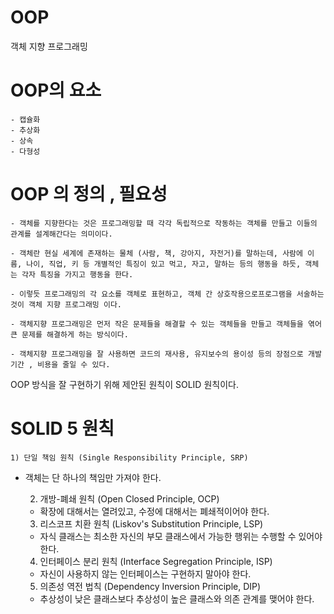 # OOP 
객체 지향 프로그래밍 

# OOP의 요소
	- 캡슐화 
	- 추상화
	- 상속
	- 다형성
	
# OOP 의 정의 , 필요성
	- 객체를 지향한다는 것은 프로그래밍할 때 각각 독립적으로 작동하는 객체를 만들고 이들의 관계를 설계해간다는 의미이다.

	- 객체란 현실 세계에 존재하는 물체 (사람, 책, 강아지, 자전거)를 말하는데, 사람에 이름, 나이, 직업, 키 등 개별적인 특징이 있고 먹고, 자고, 말하는 등의 행동을 하듯, 객체는 각자 특징을 가지고 행동을 한다.

	- 이렇듯 프로그래밍의 각 요소를 객체로 표현하고, 객체 간 상호작용으로프로그램을 서술하는것이 객체 지향 프로그래밍 이다.
	
	- 객체지향 프로그래밍은 먼저 작은 문제들을 해결할 수 있는 객체들을 만들고 객체들을 엮어 큰 문제를 해결하게 하는 방식이다.

	- 객체지향 프로그래밍을 잘 사용하면 코드의 재사용, 유지보수의 용이성 등의 장점으로 개발 기간 , 비용을 줄일 수 있다.

OOP 방식을 잘 구현하기 위해 제안된 원칙이 SOLID 원칙이다.

# SOLID 5 원칙
	1) 단일 책임 원칙 (Single Responsibility Principle, SRP)
  - 객체는 단 하나의 책임만 가져야 한다.
	
	2) 개방-폐쇄 원칙 (Open Closed Principle, OCP)
	- 확장에 대해서는 열려있고, 수정에 대해서는 폐쇄적이어야 한다.
	
	3) 리스코프 치환 원칙 (Liskov's Substitution Principle, LSP)
	- 자식 클래스는 최소한 자신의 부모 클래스에서 가능한 행위는 수행할 수 있어야 한다.
	
	4) 인터페이스 분리 원칙 (Interface Segregation Principle, ISP)
	- 자신이 사용하지 않는 인터페이스는 구현하지 말아야 한다.
	
	5) 의존성 역전 법칙 (Dependency Inversion Principle, DIP)
	-  추상성이 낮은 클래스보다 추상성이 높은 클래스와 의존 관계를 맺어야 한다.
